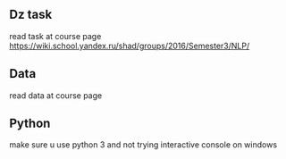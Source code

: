 ## Dz task

read task at course page
https://wiki.school.yandex.ru/shad/groups/2016/Semester3/NLP/

## Data

read data at course page

## Python 

make sure u use python 3 and not trying interactive console on windows

